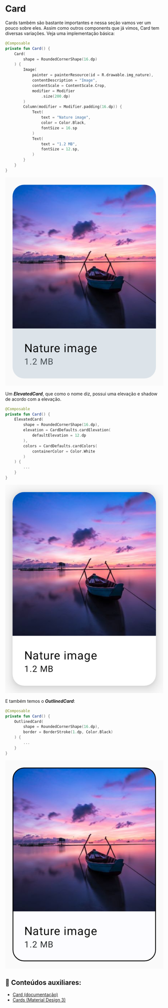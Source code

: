 # Card

Cards também são bastante importantes e nessa seção vamos ver um pouco sobre eles. Assim como outros components que já vimos, Card tem diversas variações. Veja uma implementação básica:

```kotlin
@Composable
private fun Card() {
    Card(
        shape = RoundedCornerShape(16.dp)
    ) {
        Image(
            painter = painterResource(id = R.drawable.img_nature),
            contentDescription = "Image",
            contentScale = ContentScale.Crop,
            modifier = Modifier
                .size(200.dp)
        )
        Column(modifier = Modifier.padding(16.dp)) {
            Text(
                text = "Nature image",
                color = Color.Black,
                fontSize = 16.sp
            )
            Text(
                text = "1.2 MB",
                fontSize = 12.sp,
            )
        }
    }
}
```

![Card](card/img-01.png)

Um ***ElevatedCard***, que como o nome diz, possui uma elevação e shadow de acordo com a elevação.

```kotlin
@Composable
private fun Card() {
    ElevatedCard(
        shape = RoundedCornerShape(16.dp),
        elevation = CardDefaults.cardElevation(
            defaultElevation = 12.dp
        ),
        colors = CardDefaults.cardColors(
            containerColor = Color.White
        )
    ) {
        ...
    }
}
```

![ElevatedCard](card/img-02.png)

E também temos o ***OutlinedCard***:

```kotlin
@Composable
private fun Card() {
    OutlinedCard(
        shape = RoundedCornerShape(16.dp),
        border = BorderStroke(1.dp, Color.Black)
    ) {
        ...
    }
}
```

![OutlinedCard](card/img-03.png)

## :link: Conteúdos auxiliares:
- [Card (documentação)](https://developer.android.com/jetpack/compose/components/card)
- [Cards (Material Design 3)](https://m3.material.io/components/cards/overview)